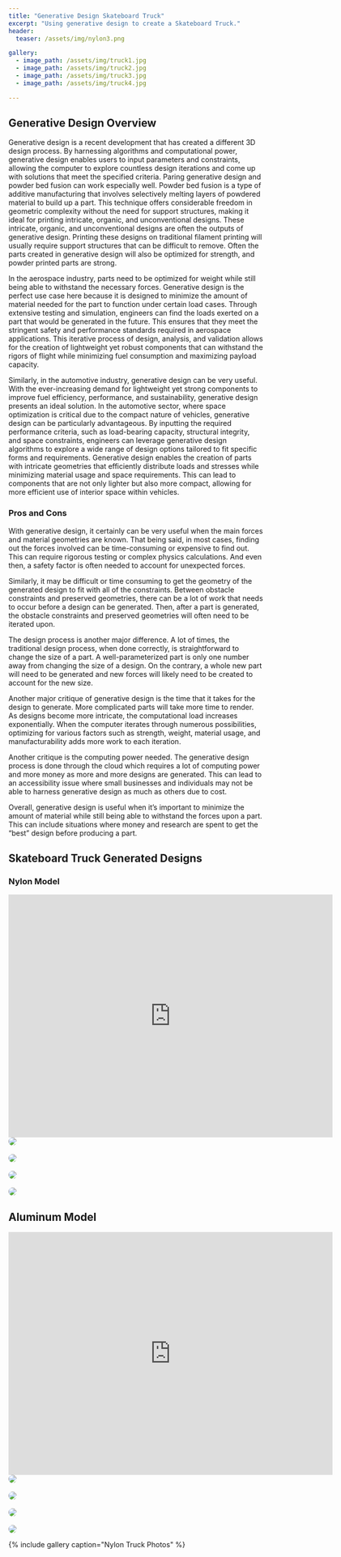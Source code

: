 ```yaml
---
title: "Generative Design Skateboard Truck"
excerpt: "Using generative design to create a Skateboard Truck."
header:
  teaser: /assets/img/nylon3.png

gallery:
  - image_path: /assets/img/truck1.jpg
  - image_path: /assets/img/truck2.jpg
  - image_path: /assets/img/truck3.jpg
  - image_path: /assets/img/truck4.jpg

---
```


## Generative Design Overview
Generative design is a recent development that has created a different 3D design process. By harnessing algorithms and computational power, generative design enables users to input parameters and constraints, allowing the computer to explore countless design iterations and come up with solutions that meet the specified criteria. Paring generative design and powder bed fusion can work especially well. Powder bed fusion is a type of additive manufacturing that involves selectively melting layers of powdered material to build up a part. This technique offers considerable freedom in geometric complexity without the need for support structures, making it ideal for printing intricate, organic, and unconventional designs. These intricate, organic, and unconventional designs are often the outputs of generative design. Printing these designs on traditional filament printing will usually require support structures that can be difficult to remove. Often the parts created in generative design will also be optimized for strength, and powder printed parts are strong.

In the aerospace industry, parts need to be optimized for weight while still being able to withstand the necessary forces. Generative design is the perfect use case here because it is designed to minimize the amount of material needed for the part to function under certain load cases. Through extensive testing and simulation, engineers can find the loads exerted on a part that would be generated in the future. This ensures that they meet the stringent safety and performance standards required in aerospace applications. This iterative process of design, analysis, and validation allows for the creation of lightweight yet robust components that can withstand the rigors of flight while minimizing fuel consumption and maximizing payload capacity.

Similarly, in the automotive industry, generative design can be very useful. With the ever-increasing demand for lightweight yet strong components to improve fuel efficiency, performance, and sustainability, generative design presents an ideal solution. In the automotive sector, where space optimization is critical due to the compact nature of vehicles, generative design can be particularly advantageous. By inputting the required performance criteria, such as load-bearing capacity, structural integrity, and space constraints, engineers can leverage generative design algorithms to explore a wide range of design options tailored to fit specific forms and requirements. Generative design enables the creation of parts with intricate geometries that efficiently distribute loads and stresses while minimizing material usage and space requirements. This can lead to components that are not only lighter but also more compact, allowing for more efficient use of interior space within vehicles.


### Pros and Cons
With generative design, it certainly can be very useful when the main forces and material geometries are known. That being said, in most cases, finding out the forces involved can be time-consuming or expensive to find out. This can require rigorous testing or complex physics calculations. And even then, a safety factor is often needed to account for unexpected forces.

Similarly, it may be difficult or time consuming to get the geometry of the generated design to fit with all of the constraints. Between obstacle constraints and preserved geometries, there can be a lot of work that needs to occur before a design can be generated. Then, after a part is generated, the obstacle constraints and preserved geometries will often need to be iterated upon.

The design process is another major difference. A lot of times, the traditional design process, when done correctly, is straightforward to change the size of a part. A well-parameterized part is only one number away from changing the size of a design. On the contrary, a whole new part will need to be generated and new forces will likely need to be created to account for the new size.

Another major critique of generative design is the time that it takes for the design to generate. More complicated parts will take more time to render. As designs become more intricate, the computational load increases exponentially. When the computer iterates through numerous possibilities, optimizing for various factors such as strength, weight, material usage, and manufacturability adds more work to each iteration.

Another critique is the computing power needed. The generative design process is done through the cloud which requires a lot of computing power and more money as more and more designs are generated. This can lead to an accessibility issue where small businesses and individuals may not be able to harness generative design as much as others due to cost.

Overall, generative design is useful when it’s important to minimize the amount of material while still being able to withstand the forces upon a part. This can include situations where money and research are spent to get the “best” design before producing a part. 


## Skateboard Truck Generated Designs

### Nylon Model
<iframe src="https://vanderbilt643.autodesk360.com/shares/public/SH512d4QTec90decfa6e42a29e1a2e9fba3c?mode=embed" width="640" height="480" allowfullscreen="true" webkitallowfullscreen="true" mozallowfullscreen="true"  frameborder="0"></iframe>

<img src="/assets/img/nylon.png" style="border-radius: 20px;">
<br><br>
<img src="/assets/img/nylon2.png" style="border-radius: 20px;">
<br><br>
<img src="/assets/img/nylonrender1.png" style="border-radius: 20px;">
<br><br>
<img src="/assets/img/nylonrender2.png" style="border-radius: 20px;">
<br>

## Aluminum Model

<iframe src="https://vanderbilt643.autodesk360.com/shares/public/SH512d4QTec90decfa6e7e8fada4757a91e8?mode=embed" width="640" height="480" allowfullscreen="true" webkitallowfullscreen="true" mozallowfullscreen="true"  frameborder="0"></iframe>


<img src="/assets/img/aluminun.png" style="border-radius: 20px;">
<br><br>
<img src="/assets/img/aluminum2.png" style="border-radius: 20px;">
<br><br>
<img src="/assets/img/aluminunrender1.png" style="border-radius: 20px;">
<br><br>
<img src="/assets/img/aluminumrender2.png" style="border-radius: 20px;">
<br>

{% include gallery caption="Nylon Truck Photos" %}

